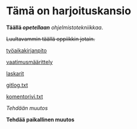 # Tämä on harjoituskansio

**Täällä _opetellaan_** *ohjelmistotekniikkaa*.

 ~~Luultavammin täällä oppiikkin jotain.~~  

 [työaikakirjanpito](https://github.com/RGH84/ot-harkkatyo/blob/master/dokumentaatio/tyoaikakirjanpito.md)

 [vaatimusmäärittely](https://github.com/RGH84/ot-harkkatyo/blob/master/dokumentaatio/vaatimusmaarittely.md)

 [laskarit](https://github.com/RGH84/ot-harkkatyo/tree/master/laskarit)

 [gitlog.txt](https://github.com/RGH84/ot-harkkatyo/blob/master/laskarit/viikko1/gitlog.txt)

 [komentorivi.txt](https://github.com/RGH84/ot-harkkatyo/blob/master/laskarit/viikko1/komentorivi.txt)

*Tehdään muutos*

**Tehdää paikallinen muutos**
